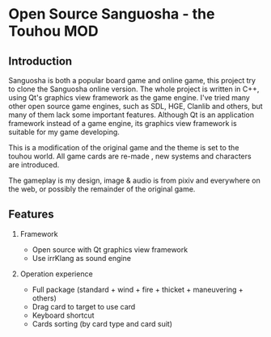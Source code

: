 Open Source Sanguosha - the Touhou MOD 
==========

Introduction
----------

Sanguosha is both a popular board game and online game,
this project try to clone the Sanguosha online version.
The whole project is written in C++, 
using Qt's graphics view framework as the game engine.
I've tried many other open source game engines, 
such as SDL, HGE, Clanlib and others, 
but many of them lack some important features. 
Although Qt is an application framework instead of a game engine, 
its graphics view framework is suitable for my game developing.

This is a modification of the original game and the 
theme is set to the touhou world. All game cards are re-made 
, new systems and characters are introduced.

The gameplay is my design, image & audio is from pixiv and 
everywhere on the web, or possibly the remainder of the
original game.

Features
----------

1. Framework
    * Open source with Qt graphics view framework
    * Use irrKlang as sound engine

2. Operation experience
    * Full package (standard + wind + fire + thicket + maneuvering + others)
    * Drag card to target to use card
    * Keyboard shortcut
    * Cards sorting (by card type and card suit)

